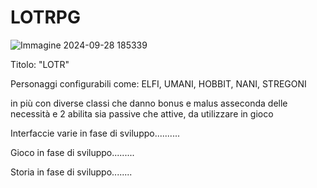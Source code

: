 # LOTRPG


![Immagine 2024-09-28 185339](https://github.com/user-attachments/assets/e3451b95-bdb3-4349-ae5c-3c460b869ec4)



Titolo: "LOTR"

Personaggi configurabili come: ELFI, UMANI, HOBBIT, NANI, STREGONI

in più con diverse classi che danno bonus e malus asseconda delle necessità
e 2  abilita sia passive che attive, da utilizzare in gioco

Interfaccie varie in fase di sviluppo..........

Gioco in fase di sviluppo.........

Storia in fase di sviluppo........



